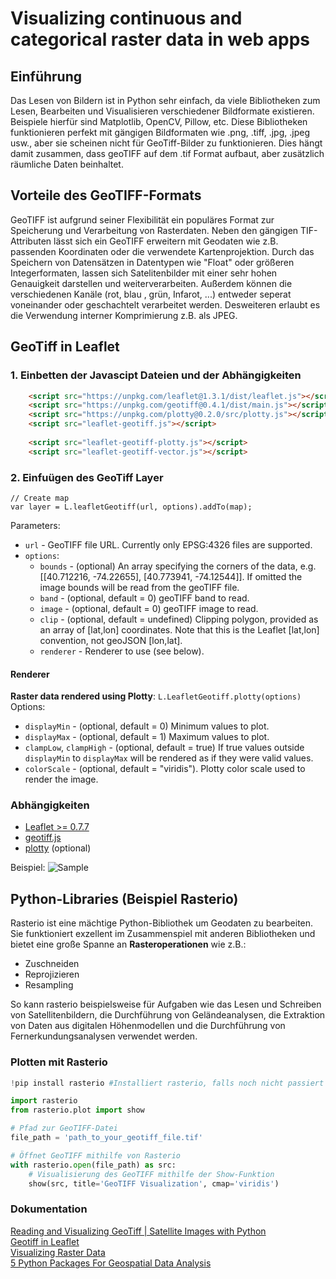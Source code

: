 # Visualizing continuous and categorical raster data in web apps

## Einführung
Das Lesen von Bildern ist in Python sehr einfach, da viele Bibliotheken zum Lesen, Bearbeiten und Visualisieren verschiedener Bildformate existieren. Beispiele hierfür sind Matplotlib, OpenCV, Pillow, etc. 
Diese Bibliotheken funktionieren perfekt mit gängigen Bildformaten wie .png, .tiff, .jpg, .jpeg usw., aber sie scheinen nicht für GeoTiff-Bilder zu funktionieren. Dies hängt damit zusammen, dass geoTIFF auf dem .tif Format aufbaut, aber zusätzlich räumliche Daten beinhaltet.

## Vorteile des GeoTIFF-Formats
GeoTIFF ist aufgrund seiner Flexibilität ein populäres Format zur Speicherung und Verarbeitung von Rasterdaten. Neben den gängigen TIF-Attributen lässt sich ein GeoTIFF erweitern mit Geodaten wie z.B. passenden Koordinaten oder die verwendete Kartenprojektion. Durch das Speichern von Datensätzen in Datentypen wie "Float" oder größeren Integerformaten, lassen sich Satelitenbilder mit einer sehr hohen Genauigkeit darstellen und weiterverarbeiten. Außerdem können die verschiedenen Kanäle (rot, blau , grün, Infarot, ...) entweder seperat voneinander oder geschachtelt verarbeitet werden. Desweiteren erlaubt es die Verwendung interner Komprimierung z.B. als JPEG.

## GeoTiff in Leaflet 


### 1. Einbetten der Javascipt Dateien und der Abhängigkeiten
```html
    <script src="https://unpkg.com/leaflet@1.3.1/dist/leaflet.js"></script>
    <script src="https://unpkg.com/geotiff@0.4.1/dist/main.js"></script>
    <script src="https://unpkg.com/plotty@0.2.0/src/plotty.js"></script>
    <script src="leaflet-geotiff.js"></script>
    
    <script src="leaflet-geotiff-plotty.js"></script>
    <script src="leaflet-geotiff-vector.js"></script>
```

### 2. Einfuügen des GeoTiff Layer
```
// Create map
var layer = L.leafletGeotiff(url, options).addTo(map);
```

Parameters:
  * `url` - GeoTIFF file URL.  Currently only EPSG:4326 files are supported.
  * `options`:
    * `bounds` - (optional) An array specifying the corners of the data, e.g. [[40.712216, -74.22655], [40.773941, -74.12544]].  If omitted the image bounds will be read from the geoTIFF file.
    * `band` - (optional, default = 0) geoTIFF band to read.
    * `image` - (optional, default = 0) geoTIFF image to read.
    * `clip` - (optional, default = undefined) Clipping polygon, provided as an array of [lat,lon] coordinates.  Note that this is the Leaflet [lat,lon] convention, not geoJSON [lon,lat].
    * `renderer` - Renderer to use (see below).

#### Renderer

**Raster data rendered using Plotty**: `L.LeafletGeotiff.plotty(options)`
Options:
- `displayMin` - (optional, default = 0) Minimum values to plot.
- `displayMax` - (optional, default = 1) Maximum values to plot.
- `clampLow`, `clampHigh` - (optional, default = true) If true values outside `displayMin` to `displayMax` will be rendered as if they were valid values.
- `colorScale` - (optional, default = "viridis").  Plotty color scale used to render the image.

### Abhängigkeiten

  * [Leaflet >= 0.7.7](http://leafletjs.com)
* [geotiff.js](https://github.com/constantinius/geotiff.js)
* [plotty](https://github.com/santilland/plotty) (optional)

Beispiel:
![Sample](https://stuartmatthews.github.io/leaflet-geotiff/example.png)

## Python-Libraries (Beispiel Rasterio)

Rasterio ist eine mächtige Python-Bibliothek um Geodaten zu bearbeiten. Sie funktioniert exzellent im Zusammenspiel mit anderen Bibliotheken und bietet eine große Spanne an **Rasteroperationen** wie z.B.:
* Zuschneiden
* Reprojizieren
* Resampling

So kann rasterio beispielsweise für Aufgaben wie das Lesen und Schreiben von Satellitenbildern, die Durchführung von Geländeanalysen, die Extraktion von Daten aus digitalen Höhenmodellen und die Durchführung von Fernerkundungsanalysen verwendet werden.

### Plotten mit Rasterio

```python
!pip install rasterio #Installiert rasterio, falls noch nicht passiert
````

```python
import rasterio
from rasterio.plot import show
```

```python
# Pfad zur GeoTIFF-Datei
file_path = 'path_to_your_geotiff_file.tif'

# Öffnet GeoTIFF mithilfe von Rasterio
with rasterio.open(file_path) as src:
    # Visualisierung des GeoTIFF mithilfe der Show-Funktion
    show(src, title='GeoTIFF Visualization', cmap='viridis')
```




### Dokumentation
[Reading and Visualizing GeoTiff | Satellite Images with Python](https://towardsdatascience.com/reading-and-visualizing-geotiff-images-with-python-8dcca7a74510)
<br>
[Geotiff in Leaflet](https://github.com/stuartmatthews/leaflet-geotiff)
<br>
[Visualizing Raster Data](https://eox.at/2016/02/visualizing-raster-data/)
<br>
[5 Python Packages For Geospatial Data Analysis](https://www.kdnuggets.com/2023/08/5-python-packages-geospatial-data-analysis.html)

